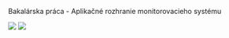 Bakalárska práca - Aplikačné rozhranie monitorovacieho systému


![](https://media.giphy.com/media/3h2MfIiJI5ZVhuVftR/giphy.gif)
![](http://puu.sh/AJnMi/5895666351.png)

